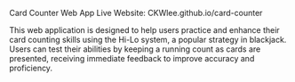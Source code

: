 Card Counter Web App
Live Website: CKWlee.github.io/card-counter

This web application is designed to help users practice and enhance their card counting skills using the Hi-Lo system, a popular strategy in blackjack. Users can test their abilities by keeping a running count as cards are presented, receiving immediate feedback to improve accuracy and proficiency.

